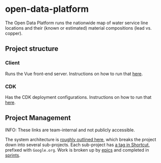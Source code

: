 # open-data-platform

The Open Data Platform runs the nationwide map of water service 
line locations and their (known or estimated) material compositions 
(lead vs. copper).

## Project structure

### Client 
Runs the Vue front-end server. Instructions on how to run that
[here](client/README.md).

### CDK
Has the CDK deployment configurations. Instructions on how to run that 
[here](cdk/README.md).

## Project Management

INFO: These links are team-internal and not publicly accessible.

The system architecture is [roughly outlined here](https://miro.com/app/board/uXjVO5fQW04=/), which breaks the project down into several sub-projects. Each sub-project has [a tag in Shortcut](https://app.shortcut.com/blueconduit/labels?SearchQuery=google.org&Sort=Label_NAME), prefixed with `Google.org`. Work is broken up by [epics](https://app.shortcut.com/blueconduit/epics?group_ids=626829f8-5bec-4b27-b374-5b3cf7121a05) and completed in [sprints](https://app.shortcut.com/blueconduit/stories/space/3689/google-org-sprint).
